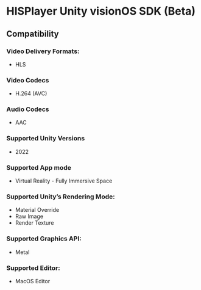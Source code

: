 # HISPlayer Unity visionOS SDK (Beta)

## Compatibility

### Video Delivery Formats: 
* HLS

### Video Codecs
  * H.264 (AVC)

### Audio Codecs
  * AAC

### Supported Unity Versions
* 2022

### Supported App mode
* Virtual Reality - Fully Immersive Space

### Supported Unity’s Rendering Mode: 
* Material Override
* Raw Image
* Render Texture

### Supported Graphics API:
* Metal

### Supported Editor:
* MacOS Editor
